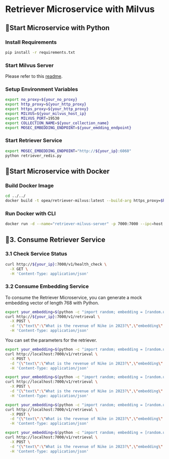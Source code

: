 # Retriever Microservice with Milvus

## 🚀Start Microservice with Python

### Install Requirements

```bash
pip install -r requirements.txt
```

### Start Milvus Server

Please refer to this [readme](../../../vectorstores/milvus/README.md).

### Setup Environment Variables

```bash
export no_proxy=${your_no_proxy}
export http_proxy=${your_http_proxy}
export https_proxy=${your_http_proxy}
export MILVUS=${your_milvus_host_ip}
export MILVUS_PORT=19530
export COLLECTION_NAME=${your_collection_name}
export MOSEC_EMBEDDING_ENDPOINT=${your_emdding_endpoint}
```

### Start Retriever Service

```bash
export MOSEC_EMBEDDING_ENDPOINT="http://${your_ip}:6060"
python retriever_redis.py
```

## 🚀Start Microservice with Docker

### Build Docker Image

```bash
cd ../../
docker build -t opea/retriever-milvus:latest --build-arg https_proxy=$https_proxy --build-arg http_proxy=$http_proxy -f comps/retrievers/milvus/langchain/Dockerfile .
```

### Run Docker with CLI

```bash
docker run -d --name="retriever-milvus-server" -p 7000:7000 --ipc=host -e http_proxy=$http_proxy -e https_proxy=$https_proxy -e MOSEC_EMBEDDING_ENDPOINT=${your_emdding_endpoint} -e MILVUS=${your_milvus_host_ip}  opea/retriever-milvus:latest
```

## 🚀3. Consume Retriever Service

### 3.1 Check Service Status

```bash
curl http://${your_ip}:7000/v1/health_check \
  -X GET \
  -H 'Content-Type: application/json'
```

### 3.2 Consume Embedding Service

To consume the Retriever Microservice, you can generate a mock embedding vector of length 768 with Python.

```bash
export your_embedding=$(python -c "import random; embedding = [random.uniform(-1, 1) for _ in range(768)]; print(embedding)")
curl http://${your_ip}:7000/v1/retrieval \
  -X POST \
  -d "{\"text\":\"What is the revenue of Nike in 2023?\",\"embedding\":${your_embedding}}" \
  -H 'Content-Type: application/json'
```

You can set the parameters for the retriever.

```bash
export your_embedding=$(python -c "import random; embedding = [random.uniform(-1, 1) for _ in range(768)]; print(embedding)")
curl http://localhost:7000/v1/retrieval \
  -X POST \
  -d "{\"text\":\"What is the revenue of Nike in 2023?\",\"embedding\":${your_embedding},\"search_type\":\"similarity\", \"k\":4}" \
  -H 'Content-Type: application/json'
```

```bash
export your_embedding=$(python -c "import random; embedding = [random.uniform(-1, 1) for _ in range(768)]; print(embedding)")
curl http://localhost:7000/v1/retrieval \
  -X POST \
  -d "{\"text\":\"What is the revenue of Nike in 2023?\",\"embedding\":${your_embedding},\"search_type\":\"similarity_distance_threshold\", \"k\":4, \"distance_threshold\":1.0}" \
  -H 'Content-Type: application/json'
```

```bash
export your_embedding=$(python -c "import random; embedding = [random.uniform(-1, 1) for _ in range(768)]; print(embedding)")
curl http://localhost:7000/v1/retrieval \
  -X POST \
  -d "{\"text\":\"What is the revenue of Nike in 2023?\",\"embedding\":${your_embedding},\"search_type\":\"similarity_score_threshold\", \"k\":4, \"score_threshold\":0.2}" \
  -H 'Content-Type: application/json'
```

```bash
export your_embedding=$(python -c "import random; embedding = [random.uniform(-1, 1) for _ in range(768)]; print(embedding)")
curl http://localhost:7000/v1/retrieval \
  -X POST \
  -d "{\"text\":\"What is the revenue of Nike in 2023?\",\"embedding\":${your_embedding},\"search_type\":\"mmr\", \"k\":4, \"fetch_k\":20, \"lambda_mult\":0.5}" \
  -H 'Content-Type: application/json'
```
